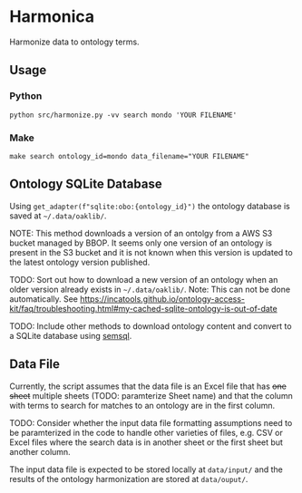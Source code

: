 # Harmonica
Harmonize data to ontology terms.

## Usage
### Python
`python src/harmonize.py -vv search mondo 'YOUR FILENAME'`

### Make
`make search ontology_id=mondo data_filename="YOUR FILENAME"`


## Ontology SQLite Database
Using `get_adapter(f"sqlite:obo:{ontology_id}")` the ontology database is saved at `~/.data/oaklib/`.

NOTE: This method downloads a version of an ontolgy from a AWS S3 bucket managed by BBOP. It seems only one version of an ontology is present in the S3 bucket and it is not known when this version is updated to the latest ontology version published.

TODO: Sort out how to download a new version of an ontology when an older version already exists in `~/.data/oaklib/`.
Note: This can not be done automatically. See https://incatools.github.io/ontology-access-kit/faq/troubleshooting.html#my-cached-sqlite-ontology-is-out-of-date


TODO: Include other methods to download ontology content and convert to a SQLite database using [semsql](https://github.com/INCATools/semantic-sql).


## Data File
Currently, the script assumes that the data file is an Excel file that has ~~one sheet~~ multiple sheets (TODO: paramterize Sheet name) and that the column with terms to search for matches to an ontology are in the first column.

TODO: Consider whether the input data file formatting assumptions need to be paramterized in the code to handle other varieties of files, e.g. CSV or Excel files where the search data is in another sheet or the first sheet but another column.

The input data file is expected to be stored locally at `data/input/` and the results of the ontology harmonization are stored at `data/ouput/`.